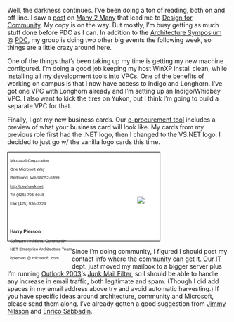 Well, the darkness continues. I’ve been doing a ton of reading, both on
and off line. I saw a
[post](http://www.corante.com/many/archives/2003/10/13/powazek_on_moderation_and_secrets.php)
on [Many 2 Many](http://www.corante.com/many/) that lead me to [Design
for Community](http://designforcommunity.com/). My copy is on the way.
But mostly, I’m busy getting as much stuff done before PDC as I can. In
addition to the [Architecture
Symposium](http://msdn.microsoft.com/events/pdc/architecture_symposium.aspx)
@ [PDC](http://msdn.microsoft.com/events/pdc), my group is doing two
other big events the following week, so things are a little crazy around
here.

One of the things that’s been taking up my time is getting my new
machine configured. I’m doing a good job keeping my host WinXP install
clean, while installing all my development tools into VPCs. One of the
benefits of working on campus is that I now have access to Indigo and
Longhorn. I’ve got one VPC with Longhorn already and I’m setting up an
Indigo/Whidbey VPC. I also want to kick the tires on Yukon, but I think
I’m going to build a separate VPC for that.

Finally, I got my new business cards. Our [e-procurement
tool](http://www.microsoft.com/technet/itsolutions/msit/infowork/msmproc.asp)
includes a preview of what your business card will look like. My cards
from my previous role first had the .NET logo, then I changed to the
VS.NET logo. I decided to just go w/ the vanilla logo cards this time.

<div
style="BORDER-RIGHT: black 1px solid; PADDING-RIGHT: 5px; BORDER-TOP: black 1px solid; PADDING-LEFT: 5px; FILTER: progid:DXImageTransform.Microsoft.DropShadow(color=#999999,offX=3,offY=3); PADDING-BOTTOM: 5px; BORDER-LEFT: black 1px solid; WIDTH: 3.5in; PADDING-TOP: 5px; BORDER-BOTTOM: black 1px solid; HEIGHT: 2in; BACKGROUND-COLOR: white">

<div style="FONT-SIZE: 7pt; FLOAT: left; FONT-FAMILY: arial">

<div>

<div>

Microsoft Corporation

</div>

<div>

One Microsoft Way

</div>

<div>

Redmond, WA 98052-6399

</div>

</div>

<div style="MARGIN-TOP: 10px">

<div>

http://devhawk.net

</div>

<div>

Tel (425) 705-6045

</div>

<div>

Fax (425) 936-7329

</div>

</div>

<div style="MARGIN-TOP: 0.55in">

<div style="FONT-WEIGHT: bold; FONT-SIZE: 8pt; FONT-FAMILY: arial">

Harry Pierson

</div>

<div>

Software Architect, Community

</div>

<div>

NET Enterprise Architecture Team

</div>

<div>

hpierson @ microsoft .com

</div>

</div>

</div>

<div style="MARGIN-TOP: 1in; MARGIN-RIGHT: 30px; TEXT-ALIGN: right">

![](http://s3.amazonaws.com/devhawk_images/MSLogoBIZ.gif)

</div>

</div>

Since I’m doing community, I figured I should post my contact info where
the community can get it. Our IT dept. just moved my mailbox to a bigger
server plus I’m running [Outlook
2003](http://www.microsoft.com/office/preview/editions/outlook.asp)‘s
[Junk Mail
Filter](http://www.microsoft.com/office/preview/editions/junkmail.asp),
so I should be able to handle any increase in email traffic, both
legitimate and spam. (Though I did add spaces in my email address above
try and avoid automatic harvesting.) If you have specific ideas around
architecture, community and Microsoft, please send them along. I’ve
already gotten a good suggestion from [Jimmy
Nilsson](http://www.jnsk.se/weblog/) and [Enrico
Sabbadin](http://www.sabbasoft.com/).
